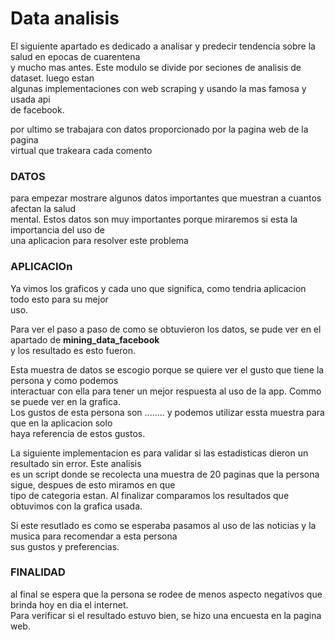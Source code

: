 # Data analisis
El siguiente apartado es dedicado a analisar y predecir tendencia sobre la salud  en epocas de cuarentena <br />
y mucho mas antes. Este modulo se divide por seciones de analisis de dataset. luego estan <br />
algunas implementaciones con web scraping y usando la mas famosa y usada api <br />
de facebook.

por ultimo se trabajara con datos proporcionado por la pagina web de la pagina <br />
virtual que trakeara cada comento
### DATOS
para empezar mostrare algunos datos importantes que muestran a cuantos afectan la salud <br />
mental. Estos datos son muy importantes porque miraremos si esta la importancia del uso de <br />
una aplicacion para resolver este problema


### APLICACIOn
Ya vimos los graficos y cada uno que significa, como tendria aplicacion todo esto para su mejor <br />
uso.

Para ver el paso a paso de como se obtuvieron los datos, se pude ver en el apartado de **mining_data_facebook**<br />
y los resultado es esto fueron.

Esta muestra de datos se escogio porque se quiere ver el gusto que tiene la persona y como podemos <br />
interactuar con ella para tener un mejor respuesta al uso de la app. Commo se puede ver en la grafica.<br />
Los gustos de esta persona son ........ y podemos utilizar essta muestra para que en la aplicacion solo <br />
haya referencia de estos gustos.

La siguiente implementacion es para validar si las estadisticas dieron un resultado sin error. Este analisis <br />
es un script donde se recolecta una muestra de 20 paginas que la persona sigue, despues de esto miramos en que <br />
tipo de categoria estan. Al finalizar comparamos los resultados que obtuvimos con la grafica usada. <br />

Si este resutlado es como se esperaba pasamos al uso de las noticias y la musica para recomendar a esta persona <br />
sus gustos y preferencias.

### FINALIDAD
al final se espera que la persona se rodee de menos aspecto negativos que brinda hoy en dia el internet. <br />
Para verificar si el resultado estuvo bien, se hizo una encuesta en la pagina web.
